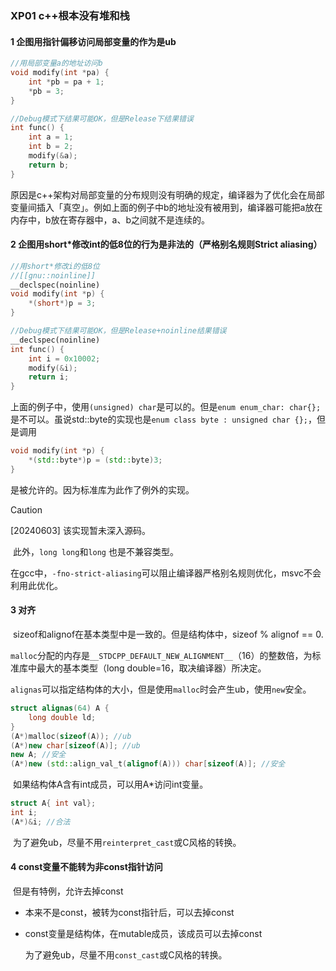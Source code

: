 ### XP01 c++根本没有堆和栈

#### 1 企图用指针偏移访问局部变量的作为是ub

```cpp
//用局部变量a的地址访问b
void modify(int *pa) {
    int *pb = pa + 1;
    *pb = 3;
}

//Debug模式下结果可能OK，但是Release下结果错误
int func() {
    int a = 1;
    int b = 2;
    modify(&a);
    return b;
}

```

​	原因是c++架构对局部变量的分布规则没有明确的规定，编译器为了优化会在局部变量间插入「真空」。例如上面的例子中b的地址没有被用到，编译器可能把a放在内存中，b放在寄存器中，a、b之间就不是连续的。

#### 2 企图用short*修改int的低8位的行为是非法的（严格别名规则Strict aliasing）

```cpp
//用short*修改i的低8位
//[[gnu::noinline]]
__declspec(noinline)
void modify(int *p) {
    *(short*)p = 3;
}

//Debug模式下结果可能OK，但是Release+noinline结果错误
__declspec(noinline)
int func() {
    int i = 0x10002;
    modify(&i);
    return i;
}
```

​	上面的例子中，使用`(unsigned) char`是可以的。但是`enum enum_char: char{};`是不可以。虽说std::byte的实现也是`enum class byte : unsigned char {};`，但是调用

```cpp
void modify(int *p) {
    *(std::byte*)p = (std::byte)3;
}
```

是被允许的。因为标准库为此作了例外的实现。

> [!CAUTION]
>
> [20240603] 该实现暂未深入源码。

​	此外，`long long`和`long` 也是不兼容类型。 

​	在gcc中，`-fno-strict-aliasing`可以阻止编译器严格别名规则优化，msvc不会利用此优化。

#### 3 对齐

​	sizeof和alignof在基本类型中是一致的。但是结构体中，sizeof % alignof == 0.

​	`malloc`分配的内存是`__STDCPP_DEFAULT_NEW_ALIGNMENT__`（16）的整数倍，为标准库中最大的基本类型（long double=16，取决编译器）所决定。

​	`alignas`可以指定结构体的大小，但是使用`malloc`时会产生ub，使用`new`安全。

```cpp
struct alignas(64) A {
    long double ld;
}
(A*)malloc(sizeof(A)); //ub
(A*)new char[sizeof(A)]; //ub
new A; //安全
(A*)new (std::align_val_t(alignof(A))) char[sizeof(A)]; //安全
```

​	如果结构体A含有int成员，可以用A*访问int变量。

```cpp
struct A{ int val};
int i;
(A*)&i; //合法
```

​	为了避免ub，尽量不用`reinterpret_cast`或C风格的转换。

#### 4 const变量不能转为非const指针访问

​	但是有特例，允许去掉const

- 本来不是const，被转为const指针后，可以去掉const

- const变量是结构体，在mutable成员，该成员可以去掉const

  为了避免ub，尽量不用`const_cast`或C风格的转换。
